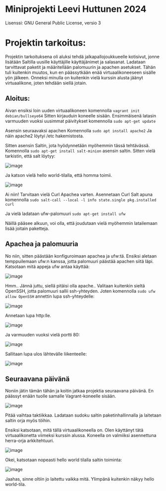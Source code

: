 # Miniprojekti Leevi Huttunen 2024

Lisenssi: GNU General Public License, versio 3


# Projektin tarkoitus:
Projektin tarkoituksena oli aluksi tehdä jalkapallojoukkueelle kotisivut, jonne lisätään Saltilla uusille käyttäjille käyttäjänimet ja salasanat. Ladataan tarvittavat paketit ja määritellään palomuurin ja apachen asetukset. Tähän tuli kuitenkin muutos, kun en päässytkään enää virtuaalikoneeseen sisälle yön jälkeen. Onneksi minulla on kuitenkin vielä kurssin alusta jäänyt virtuaalikone, joten tehdään siellä jotain.

## Aloitus:
Aivan ensiksi loin uuden virtuaalikoneen komennolla    `vagrant init debian/bullseye64` Sitten kirjauduin koneelle sisään.
Ensimmäisenä latasin varmuuden vuoksi uusimmat päivitykset komennolla    `sudo apt-get update`

Asensin seuraavaksi apachen Komennolla `sudo apt install apache2`
Ja näin apache2 löytyi /etc hakemistosta.

Sitten asensin Saltin, jota hyödynnetään myöhemmin tässä tehtävässä. Komennolla `sudo apt-get install salt-minion` asensin saltin. Sitten vielä tarkistin, että salt löytyy:

![image](https://github.com/LeeviHuttunen/Palvelintenhallinta/assets/165004822/10c7971f-f060-4850-9559-905e2b9bd1ef)

Ja katson vielä hello world-tilalla, että homma toimii.

![image](https://github.com/LeeviHuttunen/Palvelintenhallinta/assets/165004822/85637a44-95c8-4b66-b10b-e52bc58b9aa3)


Ai niin! Tarvitaan vielä Curl Apachea varten. Asennetaan Curl Salt apuna komennolla `sudo salt-call --local -l info state.single pkg.installed curl` 

Ja vielä ladataan ufw-palomuuri `sudo apt-get install ufw`

Näillä pääsee alkuun, voi olla, että joudutaan vielä myöhemmin latailemaan lisää joitain paketteja.


## Apachea ja palomuuria

No niin, sitten päästään konfiguroimaan apachea ja ufw:tä. Ensiksi aletaan temppuilemaan ufw:n kanssa, jotta palomuuri päästää apachen siitä läpi. Katsotaan mitä appeja ufw antaa käyttää:

![image](https://github.com/LeeviHuttunen/Palvelintenhallinta/assets/165004822/aac622c0-f52e-4ca2-9dc9-c4d3f34ad58c)

Hmm.. Jännä juttu, siellä pitäisi olla apache..
Valitaan kuitenkin sieltä OpenSSH, jotta palomuuri sallii ssh-yhteyden. Joten komennolla `sudo ufw allow OpenSSH` annettin lupa ssh-yhteydelle:

![image](https://github.com/LeeviHuttunen/Palvelintenhallinta/assets/165004822/3935ce07-10d0-498a-a27a-1e8eaf6c84d9)

Annetaan lupa http:lle. 

![image](https://github.com/LeeviHuttunen/Palvelintenhallinta/assets/165004822/385e787b-c05f-4eed-8e68-39e09cc12e84)

Ja varmuuden vuoksi vielä portti 80:

![image](https://github.com/LeeviHuttunen/Palvelintenhallinta/assets/165004822/31a4d304-78e3-4f7e-9e7e-1db4bf7e29c5)

Sallitaan lupa ulos lähtevälle liikenteelle:

![image](https://github.com/LeeviHuttunen/Palvelintenhallinta/assets/165004822/9e697819-b49b-4715-b2f1-9cb411726f62)


## Seuraavana päivänä

Noniin jätin tämän tähän ja koitin jatkaa projektia seuraavana päivänä. En päässyt enään tuolle samalle Vagrant-koneelle sisään.

![image](https://github.com/LeeviHuttunen/Palvelintenhallinta/assets/165004822/36dc16f4-0adb-4849-bf6f-0c84aa7304ac)

Pitää vaihtaa taktiikkaa. Ladataan sudoku saltin paketinhallinnalla ja laitetaan saltin orja myös töihin.

Ensiksi katsotaan, mitä tällä virtuaalikoneella on. Olen käyttänyt tätä virtuaalikonetta viimeksi kurssin alussa. 
Koneella on valmiiksi asennettuna herra-orja arkkitehtuuri. 

![image](https://github.com/LeeviHuttunen/Palvelintenhallinta/assets/165004822/dff6590d-56af-40ff-ac3d-3261e141eed9)

Okei, katsotaan nopeasti hello world tilalla saltin toiminta:

![image](https://github.com/LeeviHuttunen/Palvelintenhallinta/assets/165004822/03e3dcf8-ed2f-4212-a23f-0097cb41e7d1)

Jaahas, sinne oltiin jo laitettu vaikka mitä. Ylimpänä kuitenkin näkyy hello world-tila.








